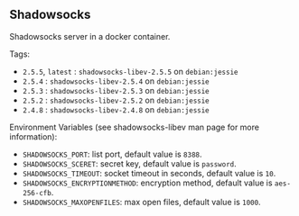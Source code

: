 Shadowsocks
-----------

Shadowsocks server in a docker container.

Tags:

- `2.5.5`, `latest` : `shadowsocks-libev-2.5.5` on `debian:jessie`
- `2.5.4` : `shadowsocks-libev-2.5.4` on `debian:jessie`
- `2.5.3` : `shadowsocks-libev-2.5.3` on `debian:jessie`
- `2.5.2` : `shadowsocks-libev-2.5.2` on `debian:jessie`
- `2.4.8` : `shadowsocks-libev-2.4.8` on `debian:jessie`


Environment Variables (see shadowsocks-libev man page for more information):

- `SHADOWSOCKS_PORT`: list port, default value is `8388`.
- `SHADOWSOCKS_SCERET`: secret key, default value is `password`.
- `SHADOWSOCKS_TIMEOUT`: socket timeout in seconds, default value is `10`.
- `SHADOWSOCKS_ENCRYPTIONMETHOD`: encryption method, default value is `aes-256-cfb`.
- `SHADOWSOCKS_MAXOPENFILES`: max open files, default value is `1000`.
